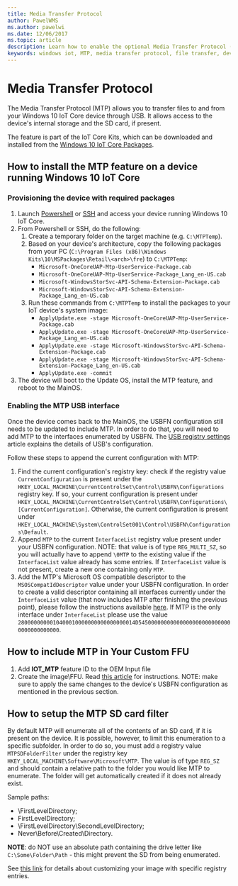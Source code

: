```yaml
---
title: Media Transfer Protocol
author: PawelWMS
ms.author: pawelwi
ms.date: 12/06/2017
ms.topic: article
description: Learn how to enable the optional Media Transfer Protocol (MTP) feature to transfer files to and from your devices through USB.
keywords: windows iot, MTP, media transfer protocol, file transfer, devices
---
```


# Media Transfer Protocol
The Media Transfer Protocol (MTP) allows you to transfer files to and from your Windows 10 IoT Core device through USB. It allows access to the device's internal storage and the SD card, if present.

The feature is part of the IoT Core Kits, which can be downloaded and installed from the [Windows 10 IoT Core Packages](https://www.microsoft.com/en-us/download/details.aspx?id=55031).

## How to install the MTP feature on a device running Windows 10 IoT Core

### Provisioning the device with required packages

1. Launch [Powershell](../connect-your-device/PowerShell.md) or [SSH](../connect-your-device/SSH.md) and access your device running Windows 10 IoT Core.
2. From Powershell or SSH, do the following:
    1. Create a temporary folder on the target machine (e.g. `C:\MTPTemp`).
    2. Based on your device's architecture, copy the following packages from your PC (`C:\Program Files (x86)\Windows Kits\10\MSPackages\Retail\<arch>\fre`) to `C:\MTPTemp`:
        * `Microsoft-OneCoreUAP-Mtp-UserService-Package.cab`
        * `Microsoft-OneCoreUAP-Mtp-UserService-Package_Lang_en-US.cab`
        * `Microsoft-WindowsStorSvc-API-Schema-Extension-Package.cab`
        * `Microsoft-WindowsStorSvc-API-Schema-Extension-Package_Lang_en-US.cab`
    3. Run these commands from `C:\MTPTemp` to install the packages to your IoT device's system image:
        * `ApplyUpdate.exe -stage Microsoft-OneCoreUAP-Mtp-UserService-Package.cab`
        * `ApplyUpdate.exe -stage Microsoft-OneCoreUAP-Mtp-UserService-Package_Lang_en-US.cab`
        * `ApplyUpdate.exe -stage Microsoft-WindowsStorSvc-API-Schema-Extension-Package.cab`
        * `ApplyUpdate.exe -stage Microsoft-WindowsStorSvc-API-Schema-Extension-Package_Lang_en-US.cab`
        * `ApplyUpdate.exe -commit`
3. The device will boot to the Update OS, install the MTP feature, and reboot to the MainOS.

### Enabling the MTP USB interface

Once the device comes back to the MainOS, the USBFN configuration still needs to be updated to include MTP. In order to do that, you will need to add MTP to the interfaces enumerated by USBFN.
The [USB registry settings](https://docs.microsoft.com/en-us/windows-hardware/drivers/usbcon/usb-registry-settings-for-a-function-controller-driver) article explains the details of USB's configuration.

Follow these steps to append the current configuration with MTP:
1. Find the current configuration's registry key: check if the registry value `CurrentConfiguration` is present under the `HKEY_LOCAL_MACHINE\CurrentControlSet\Control\USBFN\Configurations` registry key. If so, your current configuration is present under `HKEY_LOCAL_MACHINE\CurrentControlSet\Control\USBFN\Configurations\[CurrentConfiguration]`.
Otherwise, the current configuration is present under `HKEY_LOCAL_MACHINE\System\ControlSet001\Control\USBFN\Configurations\Default`.
2. Append `MTP` to the current `InterfaceList` registry value present under your USBFN configuration.
NOTE: that value is of type `REG_MULTI_SZ`, so you will actually have to append `\0MTP` to the existing value if the `InterfaceList` value already has some entries.
If `InterfaceList` value is not present, create a new one containing only `MTP`.
3. Add the MTP's Microsoft OS compatible descriptor to the `MSOSCompatIdDescriptor` value under your USBFN configuration.
In order to create a valid descriptor containing all interfaces currently under the `InterfaceList` value (that now includes MTP after finishing the previous point), please follow the instructions available [here](https://msdn.microsoft.com/en-us/windows/hardware/gg463179.aspx).
If MTP is the only interface under `InterfaceList` please use the value `2800000000010400010000000000000000014D545000000000000000000000000000000000000000`.

## How to include MTP in Your Custom FFU

1. Add **IOT_MTP** feature ID to the OEM Input file
2. Create the image\FFU. Read [this article](https://docs.microsoft.com/windows-hardware/manufacture/iot/create-a-basic-image) for instructions.
NOTE: make sure to apply the same changes to the device's USBFN configuration as mentioned in the previous section.

## How to setup the MTP SD card filter

By default MTP will enumerate all of the contents of an SD card, if it is present on the device. It is possible, however, to limit this enumeration to a specific subfolder. In order to do so, you must add a registry value `MTPSDFolderFilter` under the registry key `HKEY_LOCAL_MACHINE\Software\Microsoft\MTP`.
The value is of type `REG_SZ` and should contain a relative path to the folder you would like MTP to enumerate. The folder will get automatically created if it does not already exist.

Sample paths:
- \FirstLevelDirectory;
- FirstLevelDirectory;
- \FirstLevelDirectory\SecondLevelDirectory;
- Never\Before\Created\Directory.

**NOTE**: do NOT use an absolute path containing the drive letter like `C:\Some\Folder\Path` - this might prevent the SD from being enumerated.

See [this link](https://docs.microsoft.com/en-us/windows-hardware/manufacture/iot/add-a-registry-setting-to-an-image) for details about customizing your image with specific registry entries.